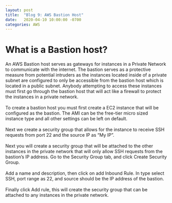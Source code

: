 ```yaml
---
layout: post
title:  "Blog 9: AWS Bastion Host"
date:   2020-04-10 10:00:00 -0700
categories: AWS
---
```


# What is a Bastion host?

An AWS Bastion host serves as gateways for instances in a Private Network to communicate with the internet. The bastion serves as a protective measure from potential intruders as the instances located inside of a private subnet are configured to only be accessible from the bastion host which is located in a public subnet. Anybody attempting to access these instances must first go through the bastion host that will act like a firewall to protect the instances in a private network. 
<br> 
<br>
To create a bastion host you must first create a EC2 instance that will be configured as the bastion. The AMI can be the free-tier micro sized instance type and all other settings can be left on default. 
<br>
<br>
Next we create a security group that allows for the instance to receive SSH requests from port 22 and the source IP as “My IP”.
<br>
<br>
Next you will create a security group that will be attached to the other instances in the private network that will only allow SSH requests from the bastion’s IP address. Go to the Security Group tab, and click Create Security Group. 
<br>
<br>
Add a name and description, then click on add Inbound Rule. In type select SSH, port range as 22, and source should be the IP address of the bastion. 
<br>
<br>
Finally click Add rule, this will create the security group that can be attached to any instances in the private network. 

